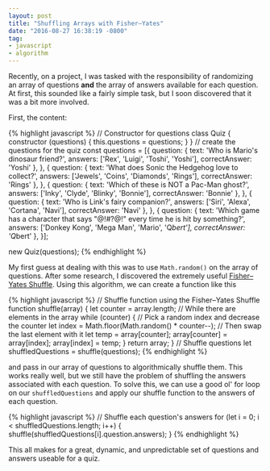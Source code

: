 ```yaml
---
layout: post
title: "Shuffling Arrays with Fisher–Yates"
date: "2016-08-27 16:38:19 -0800"
tag:
- javascript
- algorithm
---
```

Recently, on a project, I was tasked with the responsibility of randomizing an array of questions **and** the array of answers available for each question. At first, this sounded like a fairly simple task, but I soon discovered that it was a bit more involved.

First, the content:

{% highlight javascript %}
// Constructor for questions
class Quiz {
  constructor (questions) {
    this.questions = questions;
  }
}
// create the questions for the quiz
const questions = [{
   question: {
       text: 'Who is Mario\'s dinosaur friend?',
       answers: ['Rex', 'Luigi', 'Toshi', 'Yoshi'],
       correctAnswer: 'Yoshi'
   },
}, {
   question: {
       text: 'What does Sonic the Hedgehog love to collect?',
       answers: ['Jewels', 'Coins', 'Diamonds', 'Rings'],
       correctAnswer: 'Rings'
   },
}, {
   question: {
       text: 'Which of these is NOT a Pac-Man ghost?',
       answers: ['Inky', 'Clyde', 'Blinky', 'Bonnie'],
       correctAnswer: 'Bonnie'
   },
}, {
   question: {
       text: 'Who is Link\'s fairy companion?',
       answers: ['Siri', 'Alexa', 'Cortana', 'Navi'],
       correctAnswer: 'Navi'
   },
}, {
   question: {
       text: 'Which game has a character that says "@!#?@!" every time he is hit by something?',
       answers: ['Donkey Kong', 'Mega Man', 'Mario', 'Q*bert'],
       correctAnswer: 'Q*bert'
   },
}];

new Quiz(questions);
{% endhighlight %}

My first guess at dealing with this was to use `Math.random()` on the array of questions. After some research, I discovered the extremely useful [Fisher–Yates Shuffle](https://en.wikipedia.org/wiki/Fisher%E2%80%93Yates_shuffle). Using this algorithm, we can create a function like this

{% highlight javascript %}
// Shuffle function using the Fisher–Yates Shuffle
function shuffle(array) {
    let counter = array.length;
    // While there are elements in the array
    while (counter) {
        // Pick a random index and decrease the counter
        let index = Math.floor(Math.random() * counter--);
        // Then swap the last element with it
        let temp = array[counter];
        array[counter] = array[index];
        array[index] = temp;
    }
    return array;
}
// Shuffle questions
let shuffledQuestions = shuffle(questions);
{% endhighlight %}

and pass in our array of questions to algorithmically shuffle them. This works really well, but we still have the problem of shuffling the answers associated with each question. To solve this, we can use a good ol' for loop on our `shuffledQuestions` and apply our shuffle function to the answers of each question.

{% highlight javascript %}
// Shuffle each question's answers
for (let i = 0; i < shuffledQuestions.length; i++) {
	shuffle(shuffledQuestions[i].question.answers);
}
{% endhighlight %}

This all makes for a great, dynamic, and unpredictable set of questions and answers useable for a quiz.
